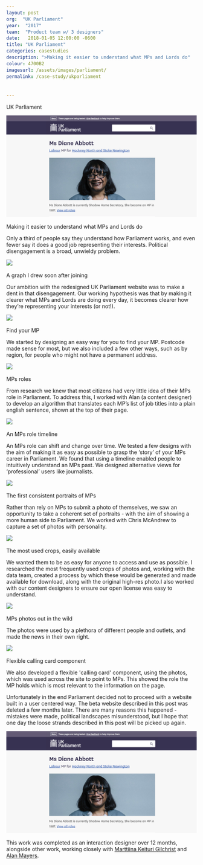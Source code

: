 ```yaml
---
layout: post
org:  "UK Parliament"
year:  "2017"
team:  "Product team w/ 3 designers"
date:   2018-01-05 12:00:00 -0600
title: "UK Parliament"
categories: casestudies
description: ">Making it easier to understand what MPs and Lords do"
colour: 4700B2
imagesurl: /assets/images/parliament/
permalink: /case-study/ukparliament


---
```


<div class="image-contain parliament"><p class="caption">UK Parliament</p>

<div class="screen"><img src="../assets/images/home/parliament-homepage.png"></div>
<p class="caption">Making it easier to understand what MPs and Lords do</p>
</div>

Only a third of people say they understand how Parliament works, and even fewer say it does a good job representing their interests. Political disengagement is a broad, unwieldy problem. 

<div class="image-contain"><div class="no-screen"><img src="{{page.imagesurl}}graph-sketch-small.jpg"></div>
<p class="caption">A graph I drew soon after joining</p>
</div>


Our ambition with the redesigned UK Parliament website was to make a dent in that disengagement. Our working hypothesis was that by making it clearer what MPs and Lords are doing every day, it becomes clearer how they’re representing your interests (or not!).

<div class="image-contain"><div class="screen"><img src="{{page.imagesurl}}Find-MP-prototype.png"></div>
<p class="caption">Find your MP</p>
</div>

We started by designing an easy way for you to find your MP. Postcode made sense for most, but we also included a few other ways, such as by region, for people who might not have a permanent address. 

<div class="image-contain"><div class="no-screen"><img src="{{page.imagesurl}}roles-sentence.png"></div>
<p class="caption">MPs roles</p>
</div>


From research we knew that most citizens had very little idea of their MPs role in Parliament. To address this, I worked with Alan (a content designer) to develop an algorithm that translates each MP’s list of job titles into a plain english sentence, shown at the top of their page. 

<div class="image-contain"><div class="screen"><img src="{{page.imagesurl}}new-roles-page.png"></div>
<p class="caption">An MPs role timeline</p>
</div>


An MPs role can shift and change over time. We tested a few designs with the aim of making it as easy as possible to grasp the ‘story’ of your MPs career in Parliament. We found that using a timeline enabled people to intuitively understand an MPs past. We designed alternative views for ‘professional’ users like journalists.



<div class="image-contain"><div class="no-screen"><img src="{{page.imagesurl}}Mpsportraits1.png"></div>
<p class="caption">The first consistent portraits of MPs</p>
</div>

Rather than rely on MPs to submit a photo of themselves, we saw an opportunity to take a coherent set of portraits - with the aim of showing a more human side to Parliament. We worked with Chris McAndrew to capture a set of photos with personality.

<div class="image-contain"><div class="screen"><img src="{{page.imagesurl}}cropped-downloads.png"></div>
<p class="caption">The most used crops, easily available</p>
</div>

We wanted them to be as easy for anyone to access and use as possible. I researched the most frequently used crops of photos and, working with the data team, created a process by which these would be generated and made available for download, along with the original high-res photo.I also worked with our content designers to ensure our open license was easy to understand. 

<div class="image-contain"><div class="no-screen"><img src="{{page.imagesurl}}MPs-photos-in-use.jpg"></div>
<p class="caption">MPs photos out in the wild</p>
</div>

The photos were used by a plethora of different people and outlets, and made the news in their own right.


<div class="image-contain"><div class="screen"><img src="{{page.imagesurl}}calling-card-component.png"></div>
<p class="caption">Flexible calling card component</p>
</div>

We also developed a flexible 'calling card' component, using the photos, which was used across the site to point to MPs. This showed the role the MP holds which is most relevant to the information on the page.

Unfortunately in the end Parliament decided not to proceed with a website built in a user centered way. The beta website described in this post was deleted a few months later. There are many reasons this happened - mistakes were made, political landscapes misunderstood, but I hope that one day the loose strands described in this post will be picked up again. 

<div class="image-contain parliament">
<div class="screen"><img src="../assets/images/home/parliament-homepage.png"></div>
</div>


<p class="colophon">This work was completed as an interaction designer over 12 months, alongside other work, working closely with <a href="https://www.linkedin.com/in/marttiina-keituri-gilchrist-33641251/">Marttiina Keituri Gilchrist</a> and <a href="https://www.linkedin.com/in/alan-mayers-71849813a/"> Alan Mayers</a>.</p>

